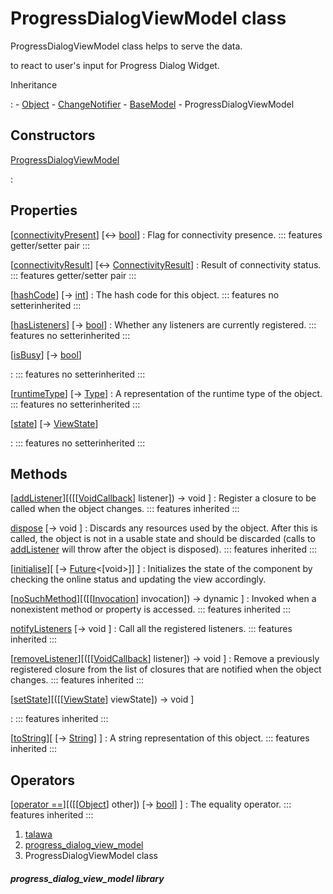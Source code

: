 
<div>

# ProgressDialogViewModel class

</div>


ProgressDialogViewModel class helps to serve the data.

to react to user\'s input for Progress Dialog Widget.




Inheritance

:   -   [Object](https://api.flutter.dev/flutter/dart-core/Object-class.html)
    -   [ChangeNotifier](https://api.flutter.dev/flutter/foundation/ChangeNotifier-class.html)
    -   [BaseModel](../view_model_base_view_model/BaseModel-class.md)
    -   ProgressDialogViewModel



## Constructors

[ProgressDialogViewModel](../view_model_widgets_view_models_progress_dialog_view_model/ProgressDialogViewModel/ProgressDialogViewModel.md)

:   



## Properties

[[connectivityPresent](../view_model_widgets_view_models_progress_dialog_view_model/ProgressDialogViewModel/connectivityPresent.md)] [↔ [bool](https://api.flutter.dev/flutter/dart-core/bool-class.html)]
:   Flag for connectivity presence.
    ::: features
    getter/setter pair
    :::

[[connectivityResult](../view_model_widgets_view_models_progress_dialog_view_model/ProgressDialogViewModel/connectivityResult.md)] [↔ [ConnectivityResult](https://pub.dev/documentation/connectivity_plus_platform_interface/2.0.1/connectivity_plus_platform_interface/ConnectivityResult.html)]
:   Result of connectivity status.
    ::: features
    getter/setter pair
    :::

[[hashCode](https://api.flutter.dev/flutter/dart-core/Object/hashCode.html)] [→ [int](https://api.flutter.dev/flutter/dart-core/int-class.html)]
:   The hash code for this object.
    ::: features
    no setterinherited
    :::

[[hasListeners](https://api.flutter.dev/flutter/foundation/ChangeNotifier/hasListeners.html)] [→ [bool](https://api.flutter.dev/flutter/dart-core/bool-class.html)]
:   Whether any listeners are currently registered.
    ::: features
    no setterinherited
    :::

[[isBusy](../view_model_base_view_model/BaseModel/isBusy.md)] [→ [bool](https://api.flutter.dev/flutter/dart-core/bool-class.html)]

:   ::: features
    no setterinherited
    :::

[[runtimeType](https://api.flutter.dev/flutter/dart-core/Object/runtimeType.html)] [→ [Type](https://api.flutter.dev/flutter/dart-core/Type-class.html)]
:   A representation of the runtime type of the object.
    ::: features
    no setterinherited
    :::

[[state](../view_model_base_view_model/BaseModel/state.md)] [→ [ViewState](../enums_enums/ViewState.md)]

:   ::: features
    no setterinherited
    :::



## Methods

[[addListener](https://api.flutter.dev/flutter/foundation/ChangeNotifier/addListener.html)][([[[VoidCallback](https://api.flutter.dev/flutter/dart-ui/VoidCallback.md)] listener]) → void ]
:   Register a closure to be called when the object changes.
    ::: features
    inherited
    :::

[dispose](https://api.flutter.dev/flutter/foundation/ChangeNotifier/dispose.html) [→ void ]
:   Discards any resources used by the object. After this is called, the
    object is not in a usable state and should be discarded (calls to
    [addListener](https://api.flutter.dev/flutter/foundation/ChangeNotifier/addListener.md)
    will throw after the object is disposed).
    ::: features
    inherited
    :::

[[initialise](../view_model_widgets_view_models_progress_dialog_view_model/ProgressDialogViewModel/initialise.md)][ [→ [Future](https://api.flutter.dev/flutter/dart-core/Future-class.html)\<[void\>]] ]
:   Initializes the state of the component by checking the online status
    and updating the view accordingly.

[[noSuchMethod](https://api.flutter.dev/flutter/dart-core/Object/noSuchMethod.html)][([[[Invocation](https://api.flutter.dev/flutter/dart-core/Invocation-class.md)] invocation]) → dynamic ]
:   Invoked when a nonexistent method or property is accessed.
    ::: features
    inherited
    :::

[notifyListeners](https://api.flutter.dev/flutter/foundation/ChangeNotifier/notifyListeners.html) [→ void ]
:   Call all the registered listeners.
    ::: features
    inherited
    :::

[[removeListener](https://api.flutter.dev/flutter/foundation/ChangeNotifier/removeListener.html)][([[[VoidCallback](https://api.flutter.dev/flutter/dart-ui/VoidCallback.md)] listener]) → void ]
:   Remove a previously registered closure from the list of closures
    that are notified when the object changes.
    ::: features
    inherited
    :::

[[setState](../view_model_base_view_model/BaseModel/setState.md)][([[[ViewState](../enums_enums/ViewState.md)] viewState]) → void ]

:   ::: features
    inherited
    :::

[[toString](https://api.flutter.dev/flutter/dart-core/Object/toString.html)][ [→ [String](https://api.flutter.dev/flutter/dart-core/String-class.html)] ]
:   A string representation of this object.
    ::: features
    inherited
    :::



## Operators

[[operator ==](https://api.flutter.dev/flutter/dart-core/Object/operator_equals.html)][([[[Object](https://api.flutter.dev/flutter/dart-core/Object-class.md)] other]) [→ [bool](https://api.flutter.dev/flutter/dart-core/bool-class.html)] ]
:   The equality operator.
    ::: features
    inherited
    :::







1.  [talawa](../index.md)
2.  [progress_dialog_view_model](../view_model_widgets_view_models_progress_dialog_view_model/)
3.  ProgressDialogViewModel class

##### progress_dialog_view_model library







